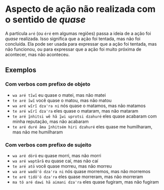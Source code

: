 # Aspecto de ação não realizada com o sentido de _quase_

A partícula `aré` (ou `éré` em algumas regiões) passa a ideia de a ação foi _quase_ realizada. Isso significa que a ação foi tentada, mas não foi concluída. Ela pode ser usada para expressar que a ação foi tentada, mas não funcionou, ou para expressar que a ação foi muito próxima de acontecer, mas não aconteceu.

## Exemplos

### Com verbos com prefixo de objeto

- `wa aré tĩwĩ` eu quase o matei, mas não matei
- `te aré ĩwĩ` você quase o matou, mas não matou
- `wa aré wĩrĩ dzaꞌra ni` nós quase o matamos, mas não matamos
- `te aré wĩrĩ dzaꞌra` eles quase o mataram, mas não mataram
- `te aré ĩ̱nhitsi wẽ hã ĩ̱wi uprotsi dzahuré` eles quase acabaram com minha reputação, mas não acabaram
- `te aré duré ãma ĩ̱nhitsém hiri dzahuré` eles quase me humilharam, mas não me humilharam

### Com verbos com prefixo de sujeito

- `wa aré dörö` eu quase morri, mas não morri
- `wa aré waptãrã` eu quase caí, mas não caí
- `te aré atö` você quase morreu, mas não morreu
- `wa aré wadöꞌö dzaꞌra ni` nós quase morremos, mas não morremos
- `te aré tidöꞌö dzaꞌra` eles quase morreram, mas não morreram
- `ma tô aré dawi hã aimani dza'ra` eles quase fugiram, mas não fugiram

